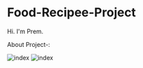 # Food-Recipee-Project

Hi. I'm Prem. 

About Project-:



![index](https://user-images.githubusercontent.com/90962484/151669088-48169c46-1e27-4c08-b234-eeba3dcbf152.jpg)
![index](https://user-images.githubusercontent.com/90962484/151669090-e1bfb8af-e6e3-4550-bf1a-d0a702a47bdd.jpg)

